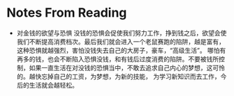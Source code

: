 # Notes From Reading

- 对金钱的欲望与恐惧
没钱的恐惧会促使我们努力工作，挣到钱之后，欲望会使我们不断提高消费档次。最后我们就会进入一个老鼠赛跑的陷阱，越是富有，这种恐惧就越强烈，害怕没钱失去自己的大房子，豪车，“高级生活”。
哪怕有再多的钱，也会不断陷入恐惧没钱，和有钱后过度消费的陷阱。不要被钱所控制，如果一直生活在对没钱的恐惧当中，不敢去追求自己内心的梦想，这可怜的。越快忘掉自己的工资，为梦想，为新的技能，
为学习新知识而去工作，今后的生活就会越轻松。
